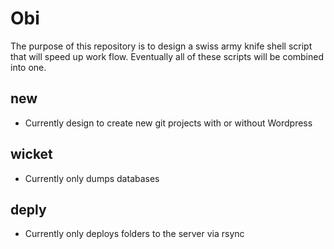 # Obi

The purpose of this repository is to design a swiss army knife shell script that will speed up work flow. Eventually all of these scripts will be combined into one.

## new
- Currently design to create new git projects with or without Wordpress

## wicket 
- Currently only dumps databases

## deply 
- Currently only deploys folders to the server via rsync